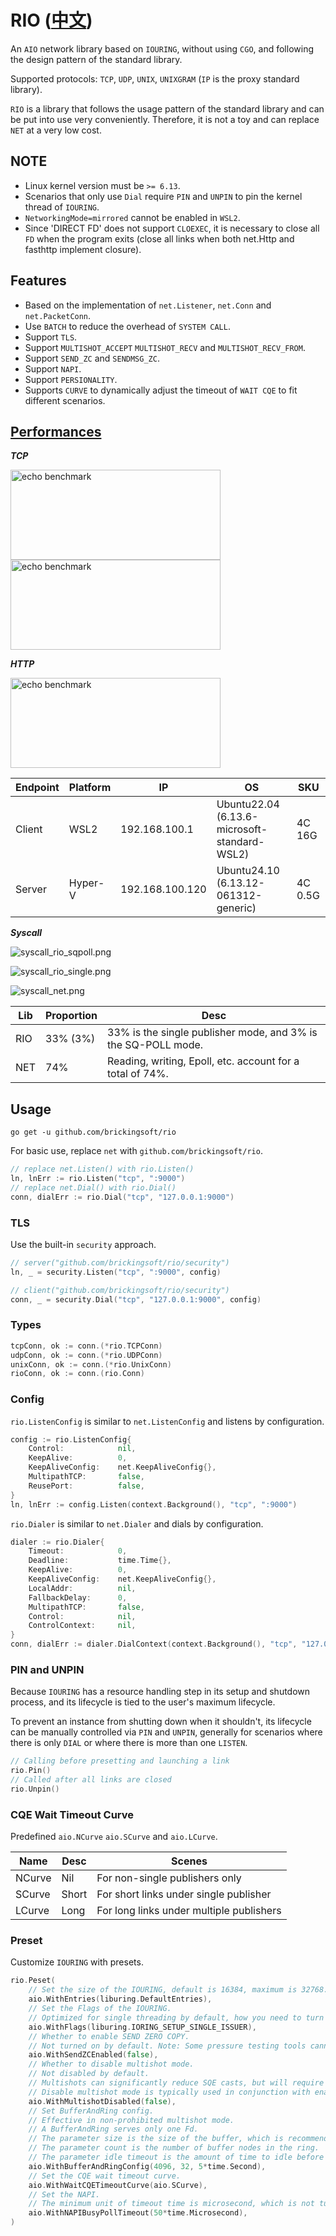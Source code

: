 # RIO ([中文](https://github.com/brickingsoft/rio/tree/main/README_zh.md))

An `AIO` network library based on `IOURING`, without using `CGO`, and following the design pattern of the standard library.

Supported protocols: `TCP`, `UDP`, `UNIX`, `UNIXGRAM` (`IP` is the proxy standard library).

`RIO` is a library that follows the usage pattern of the standard library and can be put into use very conveniently. Therefore, it is not a toy and can replace `NET` at a very low cost.

## NOTE
* Linux kernel version must be `>= 6.13`.
* Scenarios that only use `Dial` require `PIN` and `UNPIN` to pin the kernel thread of `IOURING`.
* `NetworkingMode=mirrored` cannot be enabled in `WSL2`.
* Since 'DIRECT FD' does not support `CLOEXEC`, it is necessary to close all `FD` when the program exits (close all links when both net.Http and fasthttp implement closure).


## Features
* Based on the implementation of `net.Listener`, `net.Conn` and `net.PacketConn`.
* Use `BATCH` to reduce the overhead of `SYSTEM CALL`.
* Support `TLS`.
* Support `MULTISHOT_ACCEPT` `MULTISHOT_RECV` and `MULTISHOT_RECV_FROM`.
* Support `SEND_ZC` and `SENDMSG_ZC`.
* Support `NAPI`.
* Support `PERSIONALITY`.
* Supports `CURVE` to dynamically adjust the timeout of `WAIT CQE` to fit different scenarios.


## [Performances](https://github.com/brickingsoft/rio_examples/tree/main/benchmark) 

***TCP*** 

<img src="benchmark/benchmark_tcpkali_C50T10s.png" width="336" height="144" alt="echo benchmark">
<img src="benchmark/benchmark_tcpkali_C50R5K.png" width="336" height="144" alt="echo benchmark">

***HTTP***

<img src="benchmark/benchmark_k6.png" width="336" height="144" alt="echo benchmark">


| Endpoint | Platform | IP              | OS                                           | SKU     |
|----------|----------|-----------------|----------------------------------------------|---------|
| Client   | WSL2     | 192.168.100.1   | Ubuntu22.04 (6.13.6-microsoft-standard-WSL2) | 4C 16G  |
| Server   | Hyper-V  | 192.168.100.120 | Ubuntu24.10 (6.13.12-061312-generic)         | 4C 0.5G |


***Syscall***

![syscall_rio_sqpoll.png](benchmark/syscall_rio_sqpoll.png)

![syscall_rio_single.png](benchmark/syscall_rio_single.png)

![syscall_net.png](benchmark/syscall_net.png)

| Lib | Proportion | Desc                                                          |
|-----|------------|---------------------------------------------------------------|
| RIO | 33% (3%)   | 33% is the single publisher mode, and 3% is the SQ-POLL mode. |
| NET | 74%        | Reading, writing, Epoll, etc. account for a total of 74%.     | 


## Usage

```shell
go get -u github.com/brickingsoft/rio
```

For basic use, replace `net` with `github.com/brickingsoft/rio`.
```go
// replace net.Listen() with rio.Listen() 
ln, lnErr := rio.Listen("tcp", ":9000")
// replace net.Dial() with rio.Dial() 
conn, dialErr := rio.Dial("tcp", "127.0.0.1:9000")
```

### TLS

Use the built-in `security` approach.
```go
// server("github.com/brickingsoft/rio/security")
ln, _ = security.Listen("tcp", ":9000", config)

// client("github.com/brickingsoft/rio/security")
conn, _ = security.Dial("tcp", "127.0.0.1:9000", config)
```


### Types

```go
tcpConn, ok := conn.(*rio.TCPConn)
udpConn, ok := conn.(*rio.UDPConn)
unixConn, ok := conn.(*rio.UnixConn)
rioConn, ok := conn.(rio.Conn)
```

### Config

`rio.ListenConfig` is similar to `net.ListenConfig` and listens by configuration.

```go
config := rio.ListenConfig{
    Control:            nil,                    
    KeepAlive:          0,                       
    KeepAliveConfig:    net.KeepAliveConfig{},   
    MultipathTCP:       false,                   
    ReusePort:          false,                  
}
ln, lnErr := config.Listen(context.Background(), "tcp", ":9000")
```

`rio.Dialer` is similar to `net.Dialer` and dials by configuration.

```go
dialer := rio.Dialer{
    Timeout:            0,                          
    Deadline:           time.Time{},                
    KeepAlive:          0,                          
    KeepAliveConfig:    net.KeepAliveConfig{},      
    LocalAddr:          nil,                        
    FallbackDelay:      0,                           
    MultipathTCP:       false,                      
    Control:            nil,                       
    ControlContext:     nil,                        
}
conn, dialErr := dialer.DialContext(context.Background(), "tcp", "127.0.0.1:9000")
```

### PIN and UNPIN

Because `IOURING` has a resource handling step in its setup and shutdown process, and its lifecycle is tied to the user's maximum lifecycle.

To prevent an instance from shutting down when it shouldn't, its lifecycle can be manually controlled via `PIN` and `UNPIN`, generally for scenarios where there is only `DIAL` or where there is more than one `LISTEN`.

```go
// Calling before presetting and launching a link
rio.Pin()
// Called after all links are closed
rio.Unpin()
```

### CQE Wait Timeout Curve

Predefined `aio.NCurve` `aio.SCurve` and `aio.LCurve`.

| Name   | Desc  | Scenes                                   |  
|--------|-------|------------------------------------------|
| NCurve | Nil   | For non-single publishers only           | 
| SCurve | Short | For short links under single publisher   | 
| LCurve | Long  | For long links under multiple publishers | 


### Preset

Customize `IOURING` with presets.

```go
rio.Peset(
    // Set the size of the IOURING, default is 16384, maximum is 32768.
    aio.WithEntries(liburing.DefaultEntries),
    // Set the Flags of the IOURING.
    // Optimized for single threading by default, how you need to turn on SQPOLL can be set.
    aio.WithFlags(liburing.IORING_SETUP_SINGLE_ISSUER),
    // Whether to enable SEND ZERO COPY.
    // Not turned on by default. Note: Some pressure testing tools cannot detect the return value.
    aio.WithSendZCEnabled(false),
    // Whether to disable multishot mode.
    // Not disabled by default.
    // Multishots can significantly reduce SQE casts, but will require additional resources such as registering and deregistering BufferAndRing.
    // Disable multishot mode is typically used in conjunction with enabling SQPOLL to significantly reduce the overhead of SYSCALL.
    aio.WithMultishotDisabled(false),
    // Set BufferAndRing config.
    // Effective in non-prohibited multishot mode.
    // A BufferAndRing serves only one Fd.
    // The parameter size is the size of the buffer, which is recommended to be a page size.
    // The parameter count is the number of buffer nodes in the ring.
    // The parameter idle timeout is the amount of time to idle before logging out when it is no longer in use.
    aio.WithBufferAndRingConfig(4096, 32, 5*time.Second),
    // Set the CQE wait timeout curve.
    aio.WithWaitCQETimeoutCurve(aio.SCurve),
    // Set the NAPI.
    // The minimum unit of timeout time is microsecond, which is not turned on by default.
    aio.WithNAPIBusyPollTimeout(50*time.Microsecond),
)
```



